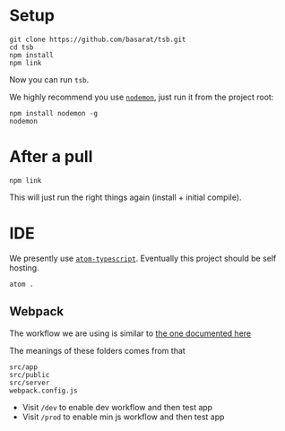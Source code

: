 # Setup
```
git clone https://github.com/basarat/tsb.git
cd tsb
npm install
npm link 
```

Now you can run `tsb`. 

We highly recommend you use [`nodemon`](https://github.com/remy/nodemon), just run it from the project root: 

```
npm install nodemon -g
nodemon
```

# After a pull
`npm link` 

This will just run the right things again (install + initial compile).

# IDE
We presently use [`atom-typescript`](https://atom.io/packages/atom-typescript). Eventually this project should be self hosting. 

```
atom .
```

## Webpack
The workflow we are using is similar to [the one documented here](http://www.christianalfoni.com/articles/2015_04_19_The-ultimate-webpack-setup)

The meanings of these folders comes from that
```
src/app
src/public
src/server
webpack.config.js
```

* Visit `/dev` to enable dev workflow and then test app
* Visit `/prod` to enable min js workflow and then test app